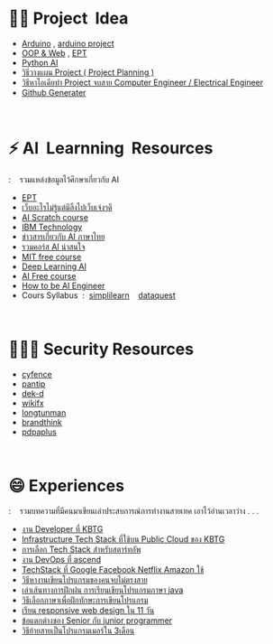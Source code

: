 # 👩‍💻 Project  &nbsp;Idea
- [Arduino](https://projecthub.arduino.cc/) , [arduino project](https://www.youtube.com/watch?v=07DjCVraBf0&list=PLHTcHcuaQSqjge49d4pezx9RQaioOdseC)
- [OOP & Web](https://code-projects.org/) , [EPT](https://expert-programming-tutor.com/example_project.php)
- [Python AI](https://www.facebook.com/borntodev/posts/3489478914443710/)
- [วิธีวางแผน Project ( Project Planning )](https://www.youtube.com/watch?v=LzmZyeXnIcc)
- [วิธีหาไอเดียทำ Project จบสาย Computer Engineer / Electrical Engineer](https://www.youtube.com/watch?v=hgreOL7dgIA)
- [Github Generater](https://github.com/topics/profile-readme-generator)

<br/>

# ⚡️ AI  &nbsp;Learnning  &nbsp;Resources
: &nbsp;&nbsp; รวมแหล่งข้อมูลไว้ศึกษาเกี่ยวกับ AI
- [EPT](https://expert-programming-tutor.com/tutorial/article/MT001_Artificial_Intelligence.php)
- [เว็บอะไรไม่รู้แต่มีลิ้งไปเว็บเจ๋งๆดี](https://www.changeexpectations.org/code-org)
- [AI Scratch course](https://aigolearning.org/ai002scratchai/)
- [IBM Technology](https://www.ibm.com/thought-leadership/)
- [ข่าวสารเกี่ยวกับ AI ภาษาไทย](https://learn-ai.in.th/home?utm_source=google&utm_medium=sem&utm_campaign=p2p&gclid=Cj0KCQjwuNemBhCBARIsADp74QS8iohVyeZtLHztYOn4HYi3aEg-_CnGETh_noZftCYRj1TkBFTdVsUaAlHxEALw_wcB)
- [รวมคอร์ส AI น่าสนใจ](https://fortune.com/education/articles/here-are-5-free-ai-classes-you-can-take-online-from-top-tech-firms-universities/)
- [MIT free course](https://www.edx.org/learn/machine-learning/massachusetts-institute-of-technology-machine-learning-with-python-from-linear-models-to-deep-learning?utm_medium=partner-marketing&utm_source=sem&utm_campaign=mitx&utm_term=machine%20learning&utm_content=mm-ds-fl23-aw-b&gclid=Cj0KCQjwuNemBhCBARIsADp74QTfXTRyphJ_DPCrsW7JS8h6K8bkPqzk5Vzknm8d8tkRe9LVBCijVDcaAloOEALw_wcB)
- [Deep Learning AI](https://www.deeplearning.ai/)
- [AI Free course](https://www.mygreatlearning.com/ai/free-courses)
- [How to be AI Engineer](https://www.youtube.com/watch?app=desktop&v=YqPPtW-B79o)
- Cours Syllabus &nbsp;:&nbsp; [simplilearn](https://www.simplilearn.com/) &nbsp;&nbsp; [dataquest](https://www.dataquest.io/blog/python-practice/)

<br/>

# 👨🏾‍💻 Security Resources
- [cyfence](https://www.cyfence.com/article/what-is-firewall/)
- [pantip](https://pantip.com/topic/35831039)
- [dek-d](https://www.dek-d.com/board/view/1295516/)
- [wikifx](https://www.wikifx.com/th/newsdetail/202106115614981153.html)
- [longtunman](https://www.longtunman.com/45117)
- [brandthink](https://www.brandthink.me/content/hacker-20000)
- [pdpaplus](https://www.pdpaplus.com/Article/Detail/138148/Firewall-%E0%B8%84%E0%B8%B7%E0%B8%AD%E0%B8%AD%E0%B8%B0%E0%B9%84%E0%B8%A3-%E0%B8%AA%E0%B8%B3%E0%B8%84%E0%B8%B1%E0%B8%8D%E0%B8%AB%E0%B8%A3%E0%B8%B7%E0%B8%AD%E0%B9%80%E0%B8%9B%E0%B8%A5%E0%B9%88%E0%B8%B2%E0%B8%99%E0%B8%B0-)

<br/>

# 😄 Experiences
: &nbsp;&nbsp; รวมบทความที่มีคนมาเขียนเล่าประสบการณ์การทำงานสายเทค เอาไว้อ่านเวลาว่าง . . .
- [งาน Developer ที่ KBTG](https://medium.com/kbtg-life/developer-life-in-kbtg-%E0%B8%97%E0%B8%B3%E0%B8%84%E0%B8%A7%E0%B8%B2%E0%B8%A1%E0%B8%A3%E0%B8%B9%E0%B9%89%E0%B8%88%E0%B8%B1%E0%B8%81%E0%B8%81%E0%B8%B1%E0%B8%9A%E0%B8%87%E0%B8%B2%E0%B8%99-developer-%E0%B8%97%E0%B8%B5%E0%B9%88-kbtg-11f45b2c6359)
- [Infrastructure Tech Stack ที่ใช้บน Public Cloud ของ KBTG](https://medium.com/kbtg-life/infrastructure-tech-stack-%E0%B8%97%E0%B8%B5%E0%B9%88%E0%B9%83%E0%B8%8A%E0%B9%89%E0%B8%9A%E0%B8%99-public-cloud-%E0%B8%82%E0%B8%AD%E0%B8%87-kbtg-58bb151812bb)
- [การเลือก Tech Stack สำหรับสตาร์ทอัพ](https://www.thaiprogrammer.org/2022/01/techstack-rentspree/)
- [งาน DevOps ที่ ascend](https://developers.ascendcorp.com/tech-stack-at-ascend-money-2022-7378dd120a86)
- [TechStack ที่ Google Facebook Netflix Amazon ใช้](https://thegrowthmaster.com/blog/what-is-tech-stack)
- [วิธีหางานเขียนโปรแกรมของคนจบไม่ตรงสาย](https://academy-story.cleverse.com/how-to-%E0%B8%AB%E0%B8%B2%E0%B8%87%E0%B8%B2%E0%B8%99%E0%B9%82%E0%B8%9B%E0%B8%A3%E0%B9%81%E0%B8%81%E0%B8%A3%E0%B8%A1%E0%B9%80%E0%B8%A1%E0%B8%AD%E0%B8%A3%E0%B9%8C%E0%B8%AA%E0%B8%B3%E0%B8%AB%E0%B8%A3%E0%B8%B1%E0%B8%9A%E0%B8%84%E0%B8%99%E0%B8%88%E0%B8%9A%E0%B9%84%E0%B8%A1%E0%B9%88%E0%B8%95%E0%B8%A3%E0%B8%87%E0%B8%AA%E0%B8%B2%E0%B8%A2-59a27845763)
- [เล่าเส้นทางการฝึกฝน การเรียนเขียนโปรแกรมภาษา java](https://www.jittagornp.me/blog/to-java-beginner/)
- [วิธีเลือกภาษาเพื่อฝึกทักษะการเขียนโปรแกรม](https://academy-story.cleverse.com/3-%E0%B9%81%E0%B8%99%E0%B8%A7%E0%B8%97%E0%B8%B2%E0%B8%87%E0%B9%80%E0%B8%A5%E0%B8%B7%E0%B8%AD%E0%B8%81%E0%B8%A0%E0%B8%B2%E0%B8%A9%E0%B8%B2%E0%B8%97%E0%B8%B5%E0%B9%88%E0%B9%83%E0%B8%8A%E0%B9%88%E0%B8%AA%E0%B8%B3%E0%B8%AB%E0%B8%A3%E0%B8%B1%E0%B8%9A%E0%B8%A1%E0%B8%B7%E0%B8%AD%E0%B9%83%E0%B8%AB%E0%B8%A1%E0%B9%88%E0%B9%80%E0%B8%A3%E0%B8%B4%E0%B9%88%E0%B8%A1%E0%B8%95%E0%B9%89%E0%B8%99%E0%B9%80%E0%B8%82%E0%B8%B5%E0%B8%A2%E0%B8%99%E0%B9%82%E0%B8%9B%E0%B8%A3%E0%B9%81%E0%B8%81%E0%B8%A3%E0%B8%A1-9a1f8ad0b51c)
- [เรียน responsive web design ใน 11 วัน](https://medium.com/siamhtml/%E0%B9%80%E0%B8%A3%E0%B8%B5%E0%B8%A2%E0%B8%99-responsive-web-design-415e18bc481b)
- [ข้อแตกต่างของ Senior กับ junior programmer](https://nobrain.codes/%E0%B8%AD%E0%B8%B2%E0%B8%8A%E0%B8%B5%E0%B8%9E-%E0%B9%82%E0%B8%9B%E0%B8%A3%E0%B9%81%E0%B8%81%E0%B8%A3%E0%B8%A1%E0%B9%80%E0%B8%A1%E0%B8%AD%E0%B8%A3%E0%B9%8C-senior/)
- [วิธีย้ายสายเป็นโปรแกรมเมอร์ใน 3เดือน](https://timeff.medium.com/%E0%B8%AD%E0%B8%A2%E0%B8%B2%E0%B8%81%E0%B9%80%E0%B8%9B%E0%B9%87%E0%B8%99%E0%B9%82%E0%B8%9B%E0%B8%A3%E0%B9%81%E0%B8%81%E0%B8%A3%E0%B8%A1%E0%B9%80%E0%B8%A1%E0%B8%AD%E0%B8%A3%E0%B9%8C%E0%B8%A5%E0%B8%B0%E0%B8%AD%E0%B9%88%E0%B8%AD%E0%B8%99%E0%B9%83%E0%B8%99-3%E0%B9%80%E0%B8%94%E0%B8%B7%E0%B8%AD%E0%B8%99-7201b312e115)
      
